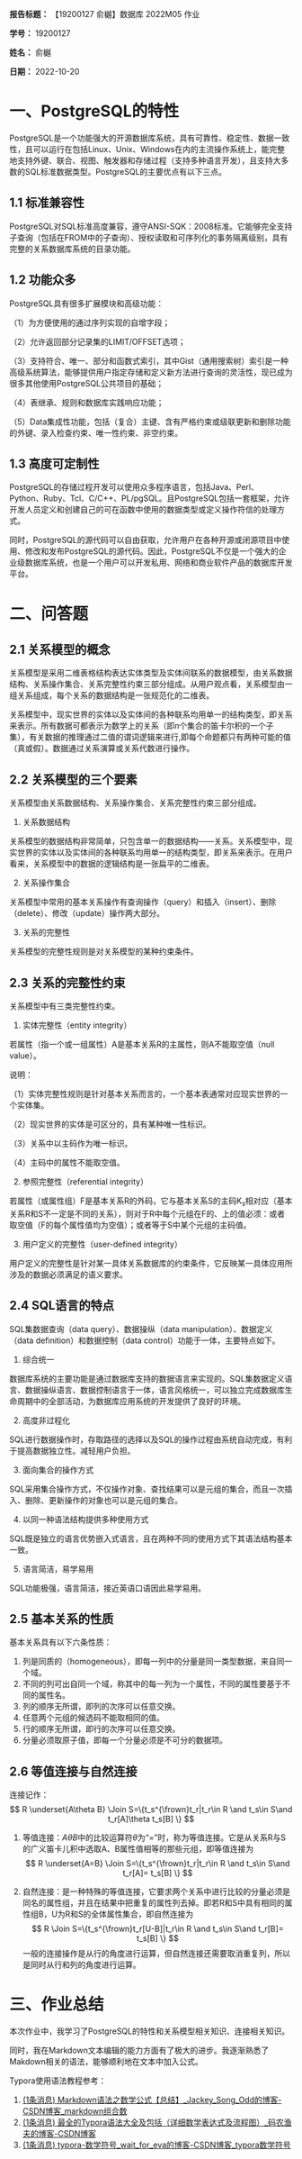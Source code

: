 **报告标题：** 【19200127 俞樾】数据库 2022M05 作业

**学号：** 19200127

**姓名：** 俞樾

**日期：** 2022-10-20

# 一、PostgreSQL的特性

PostgreSQL是一个功能强大的开源数据库系统，具有可靠性、稳定性、数据一致性，且可以运行在包括Linux、Unix、Windows在内的主流操作系统上，能完整地支持外键、联合、视图、触发器和存储过程（支持多种语言开发），且支持大多数的SQL标准数据类型。PostgreSQL的主要优点有以下三点。

## 1.1 标准兼容性

PostgreSQL对SQL标准高度兼容，遵守ANSI-SQK：2008标准。它能够完全支持子查询（包括在FROM中的子查询）、授权读取和可序列化的事务隔离级别，具有完整的关系数据库系统的目录功能。

## 1.2 功能众多

PostgreSQL具有很多扩展模块和高级功能：

（1）为方便使用的通过序列实现的自增字段；

（2）允许返回部分记录集的LIMIT/OFFSET选项；

（3）支持符合、唯一、部分和函数式索引，其中Gist（通用搜索树）索引是一种高级系统算法，能够提供用户指定存储和定义新方法进行查询的灵活性，现已成为很多其他使用PostgreSQL公共项目的基础；

（4）表继承、规则和数据库实践响应功能；

（5）Data集成性功能，包括（复合）主键、含有严格约束或级联更新和删除功能的外键、录入检查约束、唯一性约束、非空约束。

## 1.3 高度可定制性

PostgreSQL的存储过程开发可以使用众多程序语言，包括Java、Perl、Python、Ruby、Tcl、C/C++、PL/pgSQL。且PostgreSQL包括一套框架，允许开发人员定义和创建自己的可在函数中使用的数据类型或定义操作符信的处理方式。

同时，PostgreSQL的源代码可以自由获取，允许用户在各种开源或闭源项目中使用、修改和发布PostgreSQL的源代码。因此，PostgreSQL不仅是一个强大的企业级数据库系统，也是一个用户可以开发私用、网络和商业软件产品的数据库开发平台。

# 二、问答题

## 2.1 关系模型的概念

关系模型是采用二维表格结构表达实体类型及实体间联系的数据模型，由关系数据结构、关系操作集合、关系完整性约束三部分组成。从用户观点看，关系模型由一组关系组成，每个关系的数据结构是一张规范化的二维表。

关系模型中，现实世界的实体以及实体间的各种联系均用单一的结构类型，即关系来表示。所有数据可都表示为数学上的关系（即*n*个集合的笛卡尔积的一个子集），有关数据的推理通过二值的谓词逻辑来进行,即每个命题都只有两种可能的值（真或假）。数据通过关系演算或关系代数进行操作。

## 2.2 关系模型的三个要素

关系模型由关系数据结构、关系操作集合、关系完整性约束三部分组成。

1. 关系数据结构

关系模型的数据结构非常简单，只包含单一的数据结构——关系。关系模型中，现实世界的实体以及实体间的各种联系均用单一的结构类型，即关系来表示。在用户看来，关系模型中的数据的逻辑结构是一张扁平的二维表。

2. 关系操作集合

关系模型中常用的基本关系操作有查询操作（query）和插入（insert）、删除（delete）、修改（update）操作两大部分。

3. 关系的完整性

关系模型的完整性规则是对关系模型的某种约束条件。

## 2.3 关系的完整性约束

关系模型中有三类完整性约束。

1. 实体完整性（entity integrity）

若属性（指一个或一组属性）A是基本关系R的主属性，则A不能取空值（null value）。

说明：

（1）实体完整性规则是针对基本关系而言的，一个基本表通常对应现实世界的一个实体集。

（2）现实世界的实体是可区分的，具有某种唯一性标识。

（3）关系中以主码作为唯一标识。

（4）主码中的属性不能取空值。

2. 参照完整性（referential integrity）

若属性（或属性组）F是基本关系R的外码，它与基本关系S的主码K<sub>s</sub>相对应（基本关系R和S不一定是不同的关系），则对于R中每个元组在F的、上的值必须：或者取空值（F的每个属性值均为空值）；或者等于S中某个元组的主码值。

3. 用户定义的完整性（user-defined integrity）

用户定义的完整性是针对某一具体关系数据库的约束条件，它反映某一具体应用所涉及的数据必须满足的语义要求。

## 2.4 SQL语言的特点

SQL集数据查询（data query）、数据操纵（data manipulation）、数据定义（data definition）和数据控制（data control）功能于一体，主要特点如下。

1. 综合统一

数据库系统的主要功能是通过数据库支持的数据语言来实现的。SQL集数据定义语言、数据操纵语言、数据控制语言于一体，语言风格统一，可以独立完成数据库生命周期中的全部活动，为数据库应用系统的开发提供了良好的环境。

2. 高度非过程化

SQL进行数据操作时，存取路径的选择以及SQL的操作过程由系统自动完成，有利于提高数据独立性。减轻用户负担。

3. 面向集合的操作方式

SQL采用集合操作方式，不仅操作对象、查找结果可以是元组的集合，而且一次插入、删除、更新操作的对象也可以是元组的集合。

4. 以同一种语法结构提供多种使用方式

SQL既是独立的语言优势嵌入式语言，且在两种不同的使用方式下其语法结构基本一致。

5. 语言简洁，易学易用

SQL功能极强，语言简洁，接近英语口语因此易学易用。

## 2.5 基本关系的性质

基本关系具有以下六条性质：

1. 列是同质的（homogeneous），即每一列中的分量是同一类型数据，来自同一个域。
2. 不同的列可出自同一个域，称其中的每一列为一个属性，不同的属性要基于不同的属性名。
3. 列的顺序无所谓，即列的次序可以任意交换。
4. 任意两个元组的候选码不能取相同的值。
5. 行的顺序无所谓，即行的次序可以任意交换。
6. 分量必须取原子值，即每一个分量必须是不可分的数据项。

## 2.6 等值连接与自然连接

连接记作：
$$
R \underset{A\theta B} \Join S=\{t_s^{\frown}t_r|t_r\in R \and t_s\in S\and t_r[A]\theta t_s[B] \}
$$

1. 等值连接：$A\theta B$中的比较运算符$\theta$为“=”时，称为等值连接。它是从关系R与S的广义笛卡儿积中选取A、B属性值相等的那些元组，即等值连接为
   $$
   R \underset{A=B} \Join S=\{t_s^{\frown}t_r|t_r\in R \and t_s\in S\and t_r[A]= t_s[B] \}
   $$

2. 自然连接：是一种特殊的等值连接，它要求两个关系中进行比较的分量必须是同名的属性组，并且在结果中把重复的属性列去掉。即若R和S中具有相同的属性组B，U为R和S的全体属性集合，即自然连接为
   $$
   R \Join S=\{t_s^{\frown}t_r[U-B]|t_r\in R \and t_s\in S\and t_r[B]= t_s[B] \}
   $$
   一般的连接操作是从行的角度进行运算，但自然连接还需要取消重复列，所以是同时从行和列的角度进行运算。

# 三、作业总结

本次作业中，我学习了PostgreSQL的特性和关系模型相关知识、连接相关知识。

同时，我在Markdown文本编辑的能力方面有了极大的进步。我逐渐熟悉了Makdown相关的语法，能够顺利地在文本中加入公式。

Typora使用语法教程参考：

1. [(1条消息) Markdown语法之数学公式【总结】_Jackey_Song_Odd的博客-CSDN博客_markdown组合数](https://blog.csdn.net/m0_46190471/article/details/126130602)
2. [(1条消息) 最全的Typora语法大全及包括（详细数学表达式及流程图）_码农渔夫的博客-CSDN博客](https://blog.csdn.net/realize_dream/article/details/105962748)
3. [(1条消息) typora-数学符号_wait_for_eva的博客-CSDN博客_typora数学符号](https://blog.csdn.net/wait_for_eva/article/details/84307306)
